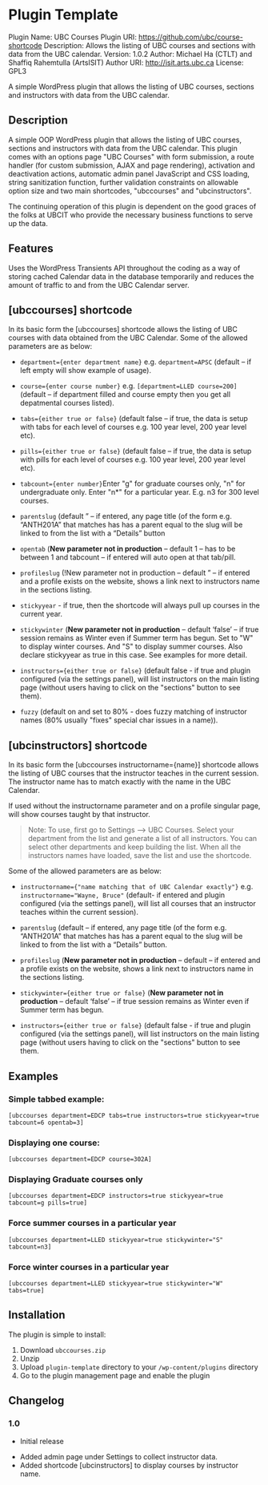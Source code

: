 # Plugin Template
Plugin Name: UBC Courses
Plugin URI: https://github.com/ubc/course-shortcode
Description: Allows the listing of UBC courses and sections with data from the UBC calendar.
Version: 1.0.2
Author: Michael Ha (CTLT) and Shaffiq Rahemtulla (ArtsISIT)
Author URI: http://isit.arts.ubc.ca
License: GPL3

A simple WordPress plugin that allows the listing of UBC courses, sections and instructors with data from the UBC calendar.

## Description

A simple OOP WordPress plugin that allows the listing of UBC courses, sections and instructors with data from the UBC calendar. This plugin comes with an options page "UBC Courses" with form submission, a route handler (for custom submission, AJAX and page rendering), activation and deactivation actions, automatic admin panel JavaScript and CSS loading, string sanitization function, further validation constraints on allowable option size and two main shortcodes, "ubccourses" and "ubcinstructors".

The continuing operation of this plugin is dependent on the good graces of the folks at UBCIT who provide the necessary business functions to serve up the data.

## Features

Uses the WordPress Transients API throughout the coding as a way of storing cached Calendar data in the database temporarily and reduces the amount of traffic to and from the UBC Calendar server.

## [ubccourses] shortcode

In its basic form the [ubccourses] shortcode allows the listing of UBC courses with data obtained from the UBC Calendar. Some of the allowed parameters are as below:

 - `department={enter department name}`  e.g. `department=APSC` (default – if left empty will show example of usage).

 - `course={enter course number}` e.g. `[department=LLED course=200]` (default – if department filled and course empty then you get all depatmental courses listed).

 - `tabs={either true or false}` (default false – if true, the data is setup with tabs for each level of courses e.g. 100 year level, 200 year level etc).

 - `pills={either true or false}` (default false – if true, the data is setup with pills for each level of courses e.g. 100 year level, 200 year level etc).

 - `tabcount={enter number}`Enter "g" for graduate courses only, "n" for undergraduate only. Enter "n*" for a particular year. E.g. n3 for 300 level courses.

 - `parentslug` (default ” – if entered, any page title (of the form e.g. “ANTH201A” that matches has has a parent equal to the slug will be linked to from the list with a “Details” button

 - `opentab` (**New parameter not in production** – default 1 – has to be between 1 and tabcount – if entered will auto open at that tab/pill.

 - `profileslug` (!New parameter not in production – default ” – if entered and a profile exists on the website, shows a link next to instructors name in the sections listing.

 - `stickyyear` - if true, then the shortcode will always pull up courses in the current year.

 - `stickywinter` (**New parameter not in production** – default ‘false’ – if true session remains as Winter even if Summer term has begun. Set to "W" to display winter courses. And "S" to display summer courses. Also declare stickyyear as true in this case. See examples for more detail.

 - `instructors={either true or false}` (default false - if true and plugin configured (via the settings panel), will list instructors on the main listing page (without users having to click on the "sections" button to see them).

 - `fuzzy` (default on and set to 80% - does fuzzy matching of instructor names (80% usually "fixes" special char issues in a name)).

## [ubcinstructors] shortcode

In its basic form the [ubccourses instructorname={name}] shortcode allows the listing of UBC courses that the instructor teaches in the current session. The instructor name has to match exactly with the name in the UBC Calendar.

If used without the instructorname parameter and on a profile singular page, will show courses taught by that instructor.

> Note: To use, first go to Settings --> UBC Courses. Select your department from the list and generate a list of all instructors. You can select other departments and keep building the list. When all the instructors names have loaded, save the list and use the shortcode.

Some of the allowed parameters are as below:

 - `instructorname={"name matching that of UBC Calendar exactly"}` e.g. `instructorname="Wayne, Bruce"` (default- if entered and plugin configured (via the settings panel), will list all courses that an instructor teaches within the current session).

 - `parentslug` (default – if entered, any page title (of the form e.g. “ANTH201A” that matches has has a parent equal to the slug will be linked to from the list with a “Details” button.

 - `profileslug` (**New parameter not in production** – default – if entered and a profile exists on the website, shows a link next to instructors name in the sections listing.

 - `stickywinter={either true or false}` (**New parameter not in production** – default ‘false’ – if true session remains as Winter even if Summer term has begun.

 - `instructors={either true or false}` (default false - if true and plugin configured (via the settings panel), will list instructors on the main listing page (without users having to click on the "sections" button to see them.

## Examples

### Simple tabbed example:
`[ubccourses department=EDCP tabs=true instructors=true stickyyear=true tabcount=6 opentab=3]`

### Displaying one course:
`[ubccourses department=EDCP course=302A]`

### Displaying Graduate courses only
`[ubccourses department=EDCP instructors=true stickyyear=true tabcount=g pills=true]`

### Force summer courses in a particular year
`[ubccourses department=LLED stickyyear=true stickywinter="S" tabcount=n3]`

### Force winter courses in a particular year
`[ubccourses department=LLED stickyyear=true stickywinter="W" tabs=true]`

## Installation

The plugin is simple to install:

1. Download `ubccourses.zip`
1. Unzip
1. Upload `plugin-template` directory to your `/wp-content/plugins` directory
1. Go to the plugin management page and enable the plugin

## Changelog

### 1.0
* Initial release
 - Added admin page under Settings to collect instructor data.
 - Added shortcode [ubcinstructors] to display courses by instructor name.
